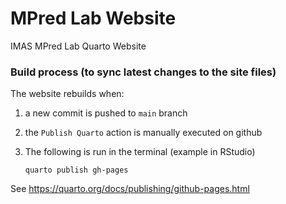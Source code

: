 # MPred Lab Website

IMAS MPred Lab Quarto Website

### Build process (to sync latest changes to the site files)

The website rebuilds when:

1.  a new commit is pushed to `main` branch

2.  the `Publish Quarto` action is manually executed on github

3.  The following is run in the terminal (example in RStudio)

    ```         
    quarto publish gh-pages
    ```

See <https://quarto.org/docs/publishing/github-pages.html>
